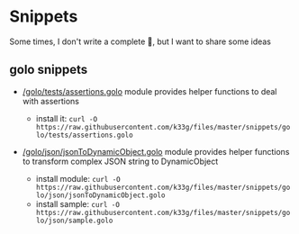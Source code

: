 # Snippets

Some times, I don't write a complete 📝, but I want to share some ideas


## golo snippets

- [/golo/tests/assertions.golo](/golo/tests/assertions.golo) module provides helper functions to deal with assertions
  - install it: `curl -O https://raw.githubusercontent.com/k33g/files/master/snippets/golo/tests/assertions.golo`
  
- [/golo/json/jsonToDynamicObject.golo](/golo/json/jsonToDynamicObject.golo) module provides helper functions to transform complex JSON string to DynamicObject
  - install module: `curl -O https://raw.githubusercontent.com/k33g/files/master/snippets/golo/json/jsonToDynamicObject.golo`
  - install sample: `curl -O https://raw.githubusercontent.com/k33g/files/master/snippets/golo/json/sample.golo`
